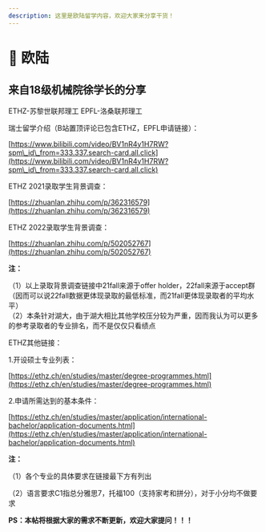 ```yaml
---
description: 这里是欧陆留学内容，欢迎大家来分享干货！
---
```


# 🏰 欧陆

## 来自18级机械院徐学长的分享

ETHZ-苏黎世联邦理工    EPFL-洛桑联邦理工

瑞士留学介绍（B站置顶评论已包含ETHZ，EPFL申请链接）：

[https://www.bilibili.com/video/BV1nR4y1H7RW?spm\_id\_from=333.337.search-card.all.click](https://www.bilibili.com/video/BV1nR4y1H7RW?spm\_id\_from=333.337.search-card.all.click)

ETHZ 2021录取学生背景调查：

[https://zhuanlan.zhihu.com/p/362316579](https://zhuanlan.zhihu.com/p/362316579)

&#x20;ETHZ 2022录取学生背景调查：

[https://zhuanlan.zhihu.com/p/502052767](https://zhuanlan.zhihu.com/p/502052767)

**注：**

（1）以上录取背景调查链接中21fall来源于offer holder，22fall来源于accept群（因而可以说22fall数据更体现录取的最低标准，而21fall更体现录取者的平均水平） \
（2）本条针对湖大，由于湖大相比其他学校压分较为严重，因而我认为可以更多的参考录取者的专业排名，而不是仅仅只看绩点



ETHZ其他链接：&#x20;

1.开设硕士专业列表：

[https://ethz.ch/en/studies/master/degree-programmes.html](https://ethz.ch/en/studies/master/degree-programmes.html)

2.申请所需达到的基本条件：

[https://ethz.ch/en/studies/master/application/international-bachelor/application-documents.html](https://ethz.ch/en/studies/master/application/international-bachelor/application-documents.html)

**注：**

（1）各个专业的具体要求在链接最下方有列出

（2）语言要求C1指总分雅思7，托福100（支持家考和拼分），对于小分均不做要求

**PS：本帖将根据大家的需求不断更新，欢迎大家提问！！！**
